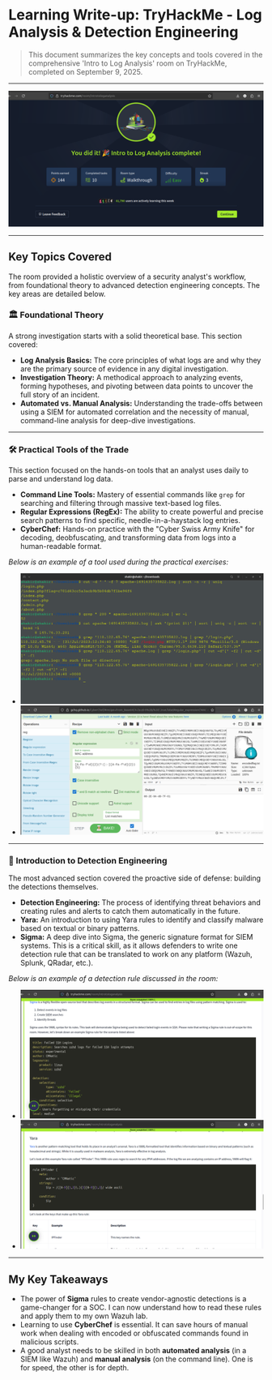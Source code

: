 # Learning Write-up: TryHackMe - Log Analysis & Detection Engineering

> This document summarizes the key concepts and tools covered in the comprehensive 'Intro to Log Analysis' room on TryHackMe, completed on September 9, 2025.

---

![Completed Room](./screenshots/Day6_completed_room.png)

---

## Key Topics Covered

The room provided a holistic overview of a security analyst's workflow, from foundational theory to advanced detection engineering concepts. The key areas are detailed below.

### 🏛️ Foundational Theory
A strong investigation starts with a solid theoretical base. This section covered:
- **Log Analysis Basics:** The core principles of what logs are and why they are the primary source of evidence in any digital investigation.
- **Investigation Theory:** A methodical approach to analyzing events, forming hypotheses, and pivoting between data points to uncover the full story of an incident.
- **Automated vs. Manual Analysis:** Understanding the trade-offs between using a SIEM for automated correlation and the necessity of manual, command-line analysis for deep-dive investigations.

---

### 🛠️ Practical Tools of the Trade
This section focused on the hands-on tools that an analyst uses daily to parse and understand log data.
- **Command Line Tools:** Mastery of essential commands like `grep` for searching and filtering through massive text-based log files.
- **Regular Expressions (RegEx):** The ability to create powerful and precise search patterns to find specific, needle-in-a-haystack log entries.
- **CyberChef:** Hands-on practice with the "Cyber Swiss Army Knife" for decoding, deobfuscating, and transforming data from logs into a human-readable format.

*Below is an example of a tool used during the practical exercises:*
- ![Command Line Log Analysis](./screenshots/Day6_command_line_log_analysis.png)
- ![CyberChef Example](./screenshots/Day6_cyberchef_analysis.png)

---

### 🔬 Introduction to Detection Engineering
The most advanced section covered the proactive side of defense: building the detections themselves.
- **Detection Engineering:** The process of identifying threat behaviors and creating rules and alerts to catch them automatically in the future.
- **Yara:** An introduction to using Yara rules to identify and classify malware based on textual or binary patterns.
- **Sigma:** A deep dive into Sigma, the generic signature format for SIEM systems. This is a critical skill, as it allows defenders to write one detection rule that can be translated to work on any platform (Wazuh, Splunk, QRadar, etc.).

*Below is an example of a detection rule discussed in the room:*
- ![Sigma Rule Example](./screenshots/Day6_sigma_rule.png)
- ![Yara Rule Example](./screenshots/Day6_yara_rule.png)
---

## My Key Takeaways

- The power of **Sigma** rules to create vendor-agnostic detections is a game-changer for a SOC. I can now understand how to read these rules and apply them to my own Wazuh lab.
- Learning to use **CyberChef** is essential. It can save hours of manual work when dealing with encoded or obfuscated commands found in malicious scripts.
- A good analyst needs to be skilled in both **automated analysis** (in a SIEM like Wazuh) and **manual analysis** (on the command line). One is for speed, the other is for depth.
